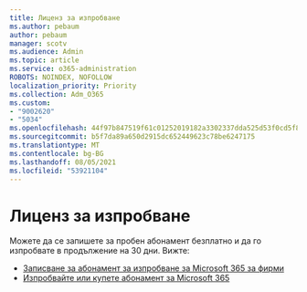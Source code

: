 ```yaml
---
title: Лиценз за изпробване
ms.author: pebaum
author: pebaum
manager: scotv
ms.audience: Admin
ms.topic: article
ms.service: o365-administration
ROBOTS: NOINDEX, NOFOLLOW
localization_priority: Priority
ms.collection: Adm_O365
ms.custom:
- "9002620"
- "5034"
ms.openlocfilehash: 44f97b847519f61c01252019182a3302337dda525d53f0cd5f82e3682218a81e
ms.sourcegitcommit: b5f7da89a650d2915dc652449623c78be6247175
ms.translationtype: MT
ms.contentlocale: bg-BG
ms.lasthandoff: 08/05/2021
ms.locfileid: "53921104"
---
```

# <a name="trial-license"></a>Лиценз за изпробване

Можете да се запишете за пробен абонамент безплатно и да го изпробвате в продължение на 30 дни. Вижте:

- [Записване за абонамент за изпробване за Microsoft 365 за фирми](https://docs.microsoft.com/microsoft-365/commerce/sign-up-for-office-365-trial?view=o365-worldwide)
- [Изпробвайте или купете абонамент за Microsoft 365](https://docs.microsoft.com/microsoft-365/commerce/try-or-buy-microsoft-365?view=o365-worldwide)
